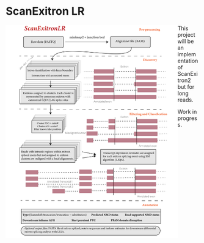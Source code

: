 # ScanExitron LR
<img align="left" width="450" src="SELR_flowchart.png">
This project will be an implementation of ScanExitron2 but for long reads.

Work in progress.
